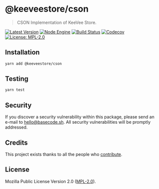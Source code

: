 # @keeveestore/cson

> CSON Implementation of KeeVee Store.

[![Latest Version](https://badgen.now.sh/npm/v/@keeveestore/cson)](https://www.npmjs.com/package/@keeveestore/cson)
[![Node Engine](https://badgen.now.sh/npm/node/@keeveestore/cson)](https://www.npmjs.com/package/@keeveestore/cson)
[![Build Status](https://badgen.now.sh/circleci/github/keeveestore/cson)](https://circleci.com/gh/keeveestore/cson)
[![Codecov](https://badgen.now.sh/codecov/c/github/keeveestore/cson)](https://codecov.io/gh/keeveestore/cson)
[![License: MPL-2.0](https://badgen.now.sh/badge/license/MPL-2.0/green)](https://mozilla.org/MPL/2.0/)

## Installation

```bash
yarn add @keeveestore/cson
```

## Testing

```bash
yarn test
```

## Security

If you discover a security vulnerability within this package, please send an e-mail to hello@basecode.sh. All security vulnerabilities will be promptly addressed.

## Credits

This project exists thanks to all the people who [contribute](../../contributors).

## License

Mozilla Public License Version 2.0 ([MPL-2.0](./LICENSE)).
